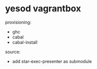 # yesod vagrantbox

provisioning:

* ghc
* cabal
* cabal-install


source:

* add star-exec-presenter as submodule